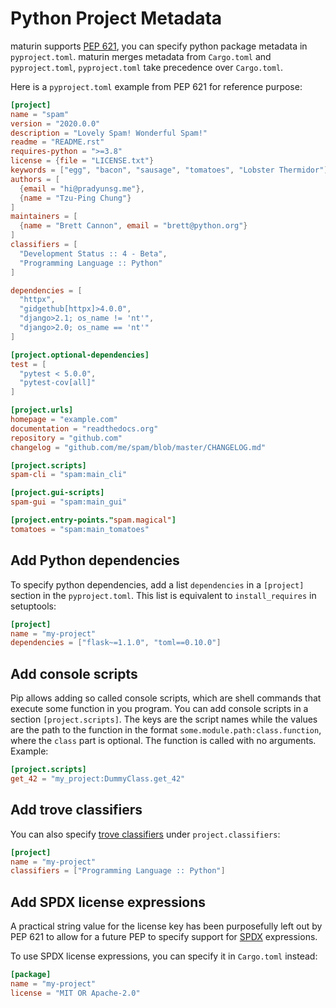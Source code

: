 # Python Project Metadata

maturin supports [PEP 621](https://www.python.org/dev/peps/pep-0621/),
you can specify python package metadata in `pyproject.toml`.
maturin merges metadata from `Cargo.toml` and `pyproject.toml`, `pyproject.toml` take precedence over `Cargo.toml`.

Here is a `pyproject.toml` example from PEP 621 for reference purpose:

```toml
[project]
name = "spam"
version = "2020.0.0"
description = "Lovely Spam! Wonderful Spam!"
readme = "README.rst"
requires-python = ">=3.8"
license = {file = "LICENSE.txt"}
keywords = ["egg", "bacon", "sausage", "tomatoes", "Lobster Thermidor"]
authors = [
  {email = "hi@pradyunsg.me"},
  {name = "Tzu-Ping Chung"}
]
maintainers = [
  {name = "Brett Cannon", email = "brett@python.org"}
]
classifiers = [
  "Development Status :: 4 - Beta",
  "Programming Language :: Python"
]

dependencies = [
  "httpx",
  "gidgethub[httpx]>4.0.0",
  "django>2.1; os_name != 'nt'",
  "django>2.0; os_name == 'nt'"
]

[project.optional-dependencies]
test = [
  "pytest < 5.0.0",
  "pytest-cov[all]"
]

[project.urls]
homepage = "example.com"
documentation = "readthedocs.org"
repository = "github.com"
changelog = "github.com/me/spam/blob/master/CHANGELOG.md"

[project.scripts]
spam-cli = "spam:main_cli"

[project.gui-scripts]
spam-gui = "spam:main_gui"

[project.entry-points."spam.magical"]
tomatoes = "spam:main_tomatoes"
```

## Add Python dependencies

To specify python dependencies, add a list `dependencies` in a `[project]` section in the `pyproject.toml`. This list is equivalent to `install_requires` in setuptools:

```toml
[project]
name = "my-project"
dependencies = ["flask~=1.1.0", "toml==0.10.0"]
```

## Add console scripts

Pip allows adding so called console scripts, which are shell commands that execute some function in you program. You can add console scripts in a section `[project.scripts]`.
The keys are the script names while the values are the path to the function in the format `some.module.path:class.function`, where the `class` part is optional. The function is called with no arguments. Example:

```toml
[project.scripts]
get_42 = "my_project:DummyClass.get_42"
```

## Add trove classifiers

You can also specify [trove classifiers](https://pypi.org/classifiers/) under `project.classifiers`:

```toml
[project]
name = "my-project"
classifiers = ["Programming Language :: Python"]
```

## Add SPDX license expressions

A practical string value for the license key has been purposefully left out by PEP 621
to allow for a future PEP to specify support for
[SPDX](https://spdx.org/licenses/) expressions.

To use SPDX license expressions, you can specify it in `Cargo.toml` instead:

```toml
[package]
name = "my-project"
license = "MIT OR Apache-2.0"
```
